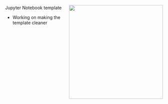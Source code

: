 <a href = 'https://www.synchronyfinancial.com/'><img src='https://github.com/Filipekl/Logos/blob/master/syf_logo.jpg?raw=true' width='300px' align='right'></a>
Jupyter Notebook template
- Working on making the template cleaner
